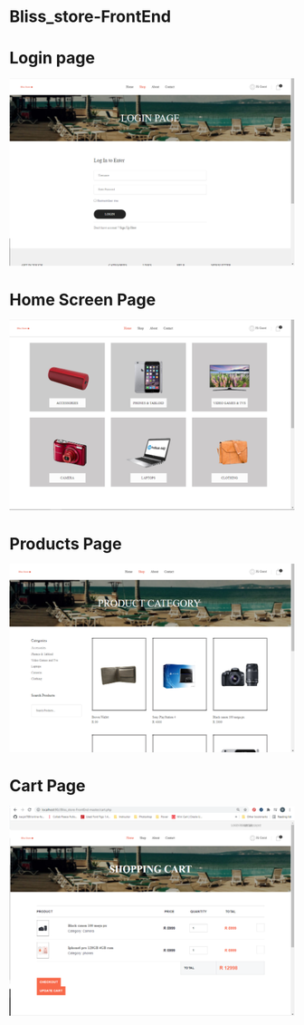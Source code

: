 # Bliss_store-FrontEnd


# Login page
![](img/login.png)

# Home Screen Page
![](img/HomeScreen.png)


# Products Page
![](img/products.png)

# Cart Page
![](img/cart.png)
